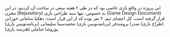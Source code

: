 این پروژه در واقع بازی خاصی بود که در طی ۲ هفته سعی در ساخت آن کردیم. 
در این مخزن (Repository) به خصوص، تنها سند طراحی بازی (Game Design Document) قرار گرفته است.
کل اعضای تیم، ۴ نفر بوده که از این قرار است:
دهکیا سامانی خوزانی (طراح بازی)
صدرا برومندفر (برنامه‌نویس بازی)
محمدسینا سلیمانی (برنامه‌نویس بازی)
پوروشا شاملی (هنرمند بازی)
